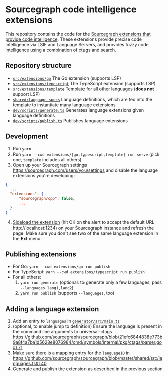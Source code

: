 # Sourcegraph code intelligence extensions

This repository contains the code for the [Sourcegraph extensions that provide code intelligence](https://sourcegraph.com/extensions?query=category%3A%22Programming+languages%22). These extensions provide precise code intelligence via LSIF and Language Servers, and provides fuzzy code intelligence using a combination of ctags and search.

## Repository structure

- [`src/extensions/go`](./src/extensions/go) The Go extension (supports LSP)
- [`src/extensions/typescript`](./src/extensions/typescript) The TypeScript extension (supports LSP)
- [`src/extensions/template`](./src/extensions/template) Template for all other languages (**does not** support LSP)
- [`shared/language-specs`](./shared/language-specs) Language definitions, which are fed into the template to instantiate many language extensions
- [`dev/scripts/generate.ts`](./scripts/generate.ts) Generates language extensions given language definitions
- [`dev/scripts/publish.ts`](./scripts/publish.ts) Publishes language extensions

## Development

1. Run `yarn`
2. Run `yarn --cwd extensions/{go,typescript,template} run serve` (pick one, `template` includes all others)
3. Open up your Sourcegraph settings https://sourcegraph.com/users/you/settings and disable the language extensions you're developing:

```json
{
  ...
  "extensions": {
      "sourcegraph/cpp": false,
      ...
  }
}
```

4. [Sideload the extension](https://docs.sourcegraph.com/extensions/authoring/local_development) (hit OK on the alert to accept the default URL http://localhost:1234) on your Sourcegraph instance and refresh the page. Make sure you don't see two of the same language extension in the **Ext** menu.

## Publishing extensions

- For Go: `yarn --cwd extensions/go run publish`
- For TypeScript: `yarn --cwd extensions/typescript run publish`
- For all others:
  1. `yarn run generate` (optional: to generate only a few languages, pass `--languages lang1,lang2`)
  1. `yarn run publish` (supports `--languages`, too)

## Adding a language extension

1. Add an entry to `languages` in [`generator/src/main.ts`](generator/src/main.ts)
1. (optional, to enable jump to definition) Ensure the language is present in the command line arguments to universal-ctags https://github.com/sourcegraph/sourcegraph/blob/21efc6844838e773b9a8f4a7ba1d5628e8076984/cmd/symbols/internal/pkg/ctags/parser.go#L71
1. Make sure there is a mapping entry for the `languageID` in https://github.com/sourcegraph/sourcegraph/blob/master/shared/src/languages.ts#L40
1. Generate and publish the extension as described in the previous section
